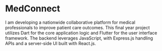 # MedConnect
I am developing a nationwide collaborative platform for medical professionals to improve patient care outcomes. This final year project utilizes Dart for the core application logic and Flutter for the user interface framework. The backend leverages JavaScript, with Express.js handling APIs and a server-side UI built with React.js.
